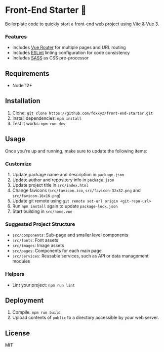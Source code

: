 Front-End Starter :runner:
==========================

Boilerplate code to quickly start a front-end web project using [Vite](https://github.com/vitejs/vite) & [Vue 3](https://github.com/vuejs/vue-next).

### Features

 * Includes [Vue Router](https://github.com/vuejs/vue-router) for multiple pages and URL routing
 * Includes [ESLint](https://eslint.org/) linting configuration for code consistency
 * Includes [SASS](https://sass-lang.com/) as CSS pre-processor

Requirements
------------

 * Node 12+

Installation
------------

1. Clone: `git clone https://github.com/foxxyz/front-end-starter.git`
2. Install dependencies: `npm install`
3. Test it works: `npm run dev`

Usage
-----

Once you're up and running, make sure to update the following items:

### Customize

1. Update package name and description in `package.json`
2. Update author and repository info in `package.json`
3. Update project title in `src/index.html`
4. Change favicons (`src/favicon.ico`, `src/favicon-32x32.png` and `src/favicon-16x16.png`)
5. Update git remote using `git remote set-url origin <git-repo-url>`
6. Run `npm install` again to update `package-lock.json`
7. Start building in `src/home.vue`

### Suggested Project Structure

 * `src/components`: Sub-page and smaller level components
 * `src/fonts`: Font assets
 * `src/images`: Image assets
 * `src/pages`: Components for each main page
 * `src/services`: Reusable services, such as API or data management modules

### Helpers

 * Lint your project: `npm run lint`

Deployment
----------

1. Compile: `npm run build`
2. Upload contents of `public` to a directory accessible by your web server.

License
-------

MIT

